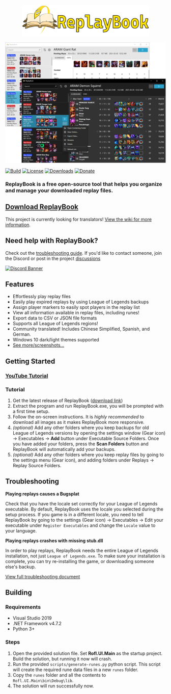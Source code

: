 <p align="center">
<a href="https://github.com/fraxiinus/ReplayBook/releases/latest">
<img src=".github/logo/banner_rev2_fullsize.png" alt="ReplayBook Logo Banner Image" width="400"/>
</a>
</p>

![DarkMode](.github/screenshots/0_overview.png "Window Overview Image")

[![Build](https://img.shields.io/github/workflow/status/fraxiinus/ReplayBook/Build?style=flat-square)](https://github.com/fraxiinus/ReplayBook/actions?query=workflow%3ABuild)
[![License](https://img.shields.io/github/license/fraxiinus/ReplayBook?style=flat-square)](https://github.com/fraxiinus/ReplayBook/blob/master/LICENSE)
[![Downloads](https://img.shields.io/github/downloads/fraxiinus/replaybook/total?style=flat-square)](https://github.com/fraxiinus/ReplayBook/releases/latest)
[![Donate](https://shields.io/badge/ko--fi-support%20me-green?logo=ko-fi&style=flat-square)](https://ko-fi.com/fraxiinus)

### ReplayBook is a free open-source tool that helps you organize and manage your downloaded replay files.

## [Download ReplayBook](https://github.com/fraxiinus/ReplayBook/releases/latest)

This project is currently looking for translators! [View the wiki for more information](https://github.com/fraxiinus/ReplayBook/wiki/Translating).

## Need help with ReplayBook?

Check out the [troubleshooting guide](https://github.com/fraxiinus/ReplayBook/wiki/Troubleshooting). If you'd like to contact someone, join the Discord or post in the project [discussions](https://github.com/fraxiinus/ReplayBook/discussions)

[![Discord Banner](https://discordapp.com/api/guilds/606263917211156501/widget.png?style=banner2)](https://discord.gg/c33Rc5J)

## Features

* Effortlessly play replay files
* Easily play expired replays by using League of Legends backups
* Assign player markers to easily spot players in the replay list
* View all information available in replay files, including runes!
* Export data to CSV or JSON file formats
* Supports all League of Legends regions!
* Community translated! Includes Chinese Simplified, Spanish, and German.
* Windows 10 dark/light themes supported
* [See more/screenshots...](https://github.com/fraxiinus/ReplayBook/wiki/Features-and-Screenshots)

## Getting Started

### [YouTube Tutorial](https://youtu.be/mOpoyZuVyzs)

### Tutorial

1. Get the latest release of ReplayBook ([download link](https://github.com/fraxiinus/ReplayBook/releases))
2. Extract the program and run ReplayBook.exe, you will be prompted with a first time setup.
3. Follow the on-screen instructions. It is *highly recommended* to download all images as it makes ReplayBook more responsive.
4. *(optional)* Add any other folders where you keep backups for old League of Legends versions by opening the settings window (Gear icon) -> Executables -> **Add** button under Executable Source Folders. Once you have added your folders, press the **Scan Folders** button and ReplayBook will automatically add your backups.
5. *(optional)* Add any other folders where you keep replay files by going to the settings menu (Gear icon), and adding folders under Replays -> Replay Source Folders.

## Troubleshooting

**Playing replays causes a Bugsplat**

Check that you have the locale set correctly for your League of Legends executable. By default, ReplayBook uses the locale you selected during the setup process. If you game is in a different locale, you need to tell ReplayBook by going to the settings (Gear icon) -> Executables -> Edit your executable under `Register Executables` and change the `Locale` value to your language.

**Playing replays crashes with missing stub.dll**

In order to play replays, ReplayBook needs the entire League of Legends installation, not just `League of Legends.exe`. To make sure your installation is complete, you can try re-installing the game, or downloading someone else's backup.

[View full troubleshooting document](https://github.com/fraxiinus/ReplayBook/wiki/Troubleshooting)

## Building

### Requirements

* Visual Studio 2019
* .NET Framework v4.7.2
* Python 3+

### Steps

1. Open the provided solution file. Set **Rofl.UI.Main** as the startup project. Build the solution, but running it now will crash.
2. Run the provided `scripts/generate-runes.py` python script. This script will create the required rune data files in a new `runes` folder.
3. Copy the `runes` folder and all the contents to `Rofl.UI.Main\bin\Debug\lib`.
4. The solution will run successfully now.

